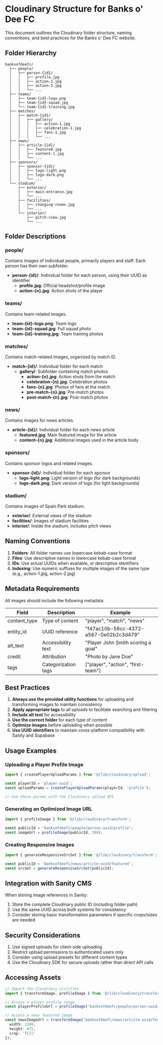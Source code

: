
# Cloudinary Structure for Banks o' Dee FC

This document outlines the Cloudinary folder structure, naming conventions, and best practices for the Banks o' Dee FC website.

## Folder Hierarchy

```
banksofdeefc/
  ├── people/
  │   ├── person-{id}/
  │   │   ├── profile.jpg
  │   │   ├── action-1.jpg
  │   │   ├── action-2.jpg
  │   │   └── ...
  ├── teams/
  │   ├── team-{id}-logo.png
  │   ├── team-{id}-squad.jpg
  │   └── team-{id}-training.jpg
  ├── matches/
  │   ├── match-{id}/
  │   │   ├── gallery/
  │   │   │   ├── action-1.jpg
  │   │   │   ├── celebration-1.jpg
  │   │   │   ├── fans-1.jpg
  │   │   │   └── ...
  ├── news/
  │   ├── article-{id}/
  │   │   ├── featured.jpg
  │   │   ├── content-1.jpg
  │   │   └── ...
  ├── sponsors/
  │   ├── sponsor-{id}/
  │   │   ├── logo-light.png
  │   │   ├── logo-dark.png
  │   │   └── ...
  └── stadium/
      ├── exterior/
      │   ├── main-entrance.jpg
      │   └── ...
      ├── facilities/
      │   ├── changing-rooms.jpg
      │   └── ...
      └── interior/
          ├── pitch-view.jpg
          └── ...
```

## Folder Descriptions

### people/
Contains images of individual people, primarily players and staff. Each person has their own subfolder.
- **person-{id}/**: Individual folder for each person, using their UUID as identifier
  - **profile.jpg**: Official headshot/profile image
  - **action-{n}.jpg**: Action shots of the player

### teams/
Contains team-related images.
- **team-{id}-logo.png**: Team logo
- **team-{id}-squad.jpg**: Full squad photo
- **team-{id}-training.jpg**: Team training photos

### matches/
Contains match-related images, organized by match ID.
- **match-{id}/**: Individual folder for each match
  - **gallery/**: Subfolder containing match photos
    - **action-{n}.jpg**: Action shots from the match
    - **celebration-{n}.jpg**: Celebration photos
    - **fans-{n}.jpg**: Photos of fans at the match
    - **pre-match-{n}.jpg**: Pre-match photos
    - **post-match-{n}.jpg**: Post-match photos

### news/
Contains images for news articles.
- **article-{id}/**: Individual folder for each news article
  - **featured.jpg**: Main featured image for the article
  - **content-{n}.jpg**: Additional images used in the article body

### sponsors/
Contains sponsor logos and related images.
- **sponsor-{id}/**: Individual folder for each sponsor
  - **logo-light.png**: Light version of logo (for dark backgrounds)
  - **logo-dark.png**: Dark version of logo (for light backgrounds)

### stadium/
Contains images of Spain Park stadium.
- **exterior/**: External views of the stadium
- **facilities/**: Images of stadium facilities
- **interior/**: Inside the stadium, includes pitch views

## Naming Conventions

1. **Folders**: All folder names use lowercase kebab-case format
2. **Files**: Use descriptive names in lowercase kebab-case format
3. **IDs**: Use actual UUIDs when available, or descriptive identifiers
4. **Indexing**: Use numeric suffixes for multiple images of the same type (e.g., action-1.jpg, action-2.jpg)

## Metadata Requirements

All images should include the following metadata:

| Field | Description | Example |
|-------|-------------|---------|
| content_type | Type of content | "player", "match", "news" |
| entity_id | UUID reference | "f47ac10b-58cc-4372-a567-0e02b2c3d479" |
| alt_text | Accessibility text | "Player John Smith scoring a goal" |
| credit | Attribution | "Photo by Jane Doe" |
| tags | Categorization tags | ["player", "action", "first-team"] |

## Best Practices

1. **Always use the provided utility functions** for uploading and transforming images to maintain consistency
2. **Apply appropriate tags** to all uploads to facilitate searching and filtering
3. **Include alt text** for accessibility
4. **Use the correct folder** for each type of content
5. **Optimize images** before uploading when possible
6. **Use UUID identifiers** to maintain cross-platform compatibility with Sanity and Supabase

## Usage Examples

### Uploading a Player Profile Image

```typescript
import { createPlayerUploadParams } from '@/lib/cloudinary/upload';

const playerId = 'player-uuid';
const uploadParams = createPlayerUploadParams(playerId, 'profile');

// Use these params with the Cloudinary upload API
```

### Generating an Optimized Image URL

```typescript
import { profileImage } from '@/lib/cloudinary/transform';

const publicId = 'banksofdeefc/people/person-uuid/profile';
const imageUrl = profileImage(publicId, 300);
```

### Creating Responsive Images

```typescript
import { generateResponsiveSrcSet } from '@/lib/cloudinary/transform';

const publicId = 'banksofdeefc/news/article-uuid/featured';
const srcSet = generateResponsiveSrcSet(publicId);
```

## Integration with Sanity CMS

When storing image references in Sanity:

1. Store the complete Cloudinary public ID (including folder path)
2. Use the same UUID across both systems for consistency
3. Consider storing basic transformation parameters if specific crops/sizes are needed

## Security Considerations

1. Use signed uploads for client-side uploading
2. Restrict upload permissions to authenticated users only
3. Consider using upload presets for different content types
4. Use the Cloudinary SDK for secure uploads rather than direct API calls

## Accessing Assets

```typescript
// Import the Cloudinary utilities
import { transformImage, profileImage } from '@/lib/cloudinary/transform';

// Access a player profile image
const playerProfileUrl = profileImage('banksofdeefc/people/person-uuid/profile', 300);

// Access a news featured image
const newsImageUrl = transformImage('banksofdeefc/news/article-uuid/featured', {
  width: 1200,
  height: 675,
  crop: 'fill'
});
```
